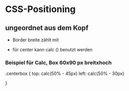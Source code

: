 # CSS-Positioning

## ungeordnet aus dem Kopf

- Border breite zählt mit

- für center kann calc () benutzt werden

### Beispiel für Calc, Box 60x90 px breitxhoch

.centerbox {
top: calc(50% - 45px)
left: calc(50% - 30px)

}
